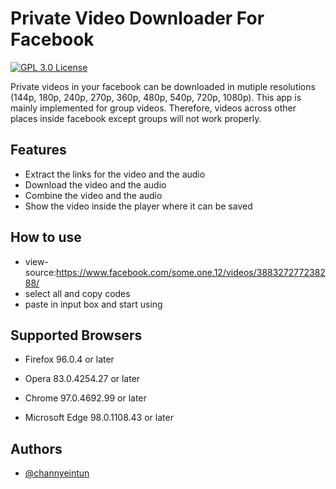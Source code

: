 
# Private Video Downloader For Facebook  

[![GPL 3.0 License](https://img.shields.io/badge/license-GPL%203.0-green)](https://github.com/channyeintun/facebook-video-downloader/blob/main/LICENSE) 

Private videos in your facebook can be downloaded in mutiple resolutions (144p, 180p, 240p, 270p, 360p, 480p, 540p, 720p, 1080p). This app is mainly implemented for group videos. Therefore, videos across other places inside facebook except groups will not work properly.


## Features

- Extract the links for the video and the audio
- Download the video and the audio  
- Combine the video and the audio  
- Show the video inside the player where it can be saved


## How to use

- view-source:https://www.facebook.com/some.one.12/videos/388327277238288/  
- select all and copy codes  
- paste in input box and start using  

## Supported Browsers

- Firefox 96.0.4 or later

- Opera 83.0.4254.27 or later

- Chrome 97.0.4692.99 or later

- Microsoft Edge 98.0.1108.43 or later

## Authors

- [@channyeintun](https://www.github.com/channyeintun)  


